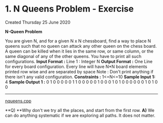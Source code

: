 # 1. N Queens Problem - Exercise
Created Thursday 25 June 2020

**N-Queen Problem**

You are given N, and for a given N x N chessboard, find a way to place N queens such that no queen can attack any other queen on the chess board. A queen can be killed when it lies in the same row, or same column, or the same diagonal of any of the other queens. You have to print all such configurations.
**Input Format :**
Line 1 : Integer N
**Output Format :**
One Line for every board configuration. 
Every line will have N*N board elements printed row wise and are separated by space
Note : Don't print anything if there isn't any valid configuration.
**Constraints :**
1<=N<=10
**Sample Input 1:**
4
**Sample Output 1 :**
0 1 0 0 0 0 0 1 1 0 0 0 0 0 1 0 
0 0 1 0 1 0 0 0 0 0 0 1 0 1 0 0 

*****

[nqueens.cpp](./1._N_Queens_Problem_-_Exercise/nqueens.cpp)

**Q) **Why don't we try all the places, and start from the first row.
**A)** We can do anything systematic if we are exploring all paths. It does not matter.

